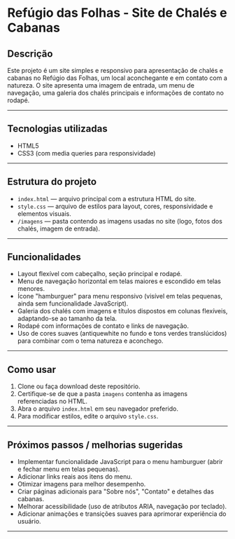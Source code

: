 # Refúgio das Folhas - Site de Chalés e Cabanas

## Descrição

Este projeto é um site simples e responsivo para apresentação de chalés e cabanas no Refúgio das Folhas, um local aconchegante e em contato com a natureza. O site apresenta uma imagem de entrada, um menu de navegação, uma galeria dos chalés principais e informações de contato no rodapé.

---

## Tecnologias utilizadas

- HTML5
- CSS3 (com media queries para responsividade)

---

## Estrutura do projeto

- `index.html` — arquivo principal com a estrutura HTML do site.
- `style.css` — arquivo de estilos para layout, cores, responsividade e elementos visuais.
- `/imagens` — pasta contendo as imagens usadas no site (logo, fotos dos chalés, imagem de entrada).

---

## Funcionalidades

- Layout flexível com cabeçalho, seção principal e rodapé.
- Menu de navegação horizontal em telas maiores e escondido em telas menores.
- Ícone "hamburguer" para menu responsivo (visível em telas pequenas, ainda sem funcionalidade JavaScript).
- Galeria dos chalés com imagens e títulos dispostos em colunas flexíveis, adaptando-se ao tamanho da tela.
- Rodapé com informações de contato e links de navegação.
- Uso de cores suaves (antiquewhite no fundo e tons verdes translúcidos) para combinar com o tema natureza e aconchego.

---

## Como usar

1. Clone ou faça download deste repositório.
2. Certifique-se de que a pasta `imagens` contenha as imagens referenciadas no HTML.
3. Abra o arquivo `index.html` em seu navegador preferido.
4. Para modificar estilos, edite o arquivo `style.css`.

---

## Próximos passos / melhorias sugeridas

- Implementar funcionalidade JavaScript para o menu hamburguer (abrir e fechar menu em telas pequenas).
- Adicionar links reais aos itens do menu.
- Otimizar imagens para melhor desempenho.
- Criar páginas adicionais para "Sobre nós", "Contato" e detalhes das cabanas.
- Melhorar acessibilidade (uso de atributos ARIA, navegação por teclado).
- Adicionar animações e transições suaves para aprimorar experiência do usuário.

---

